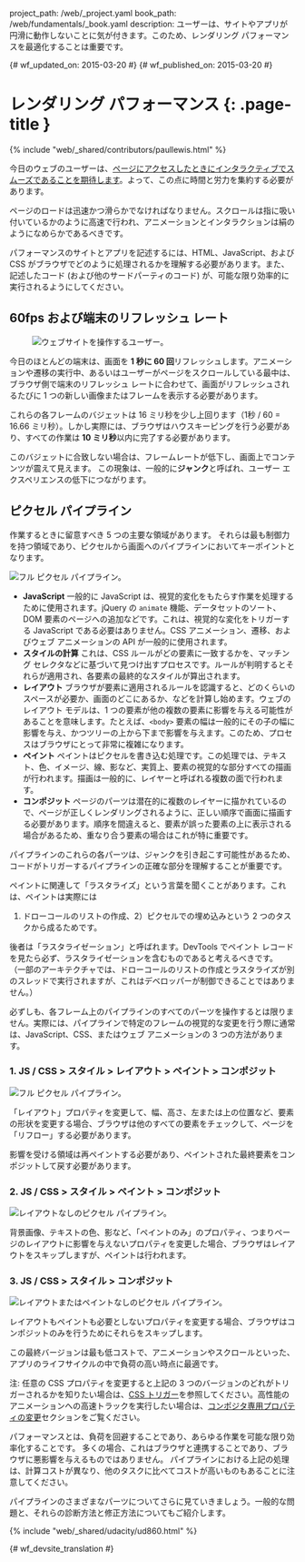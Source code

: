 project_path: /web/_project.yaml
book_path: /web/fundamentals/_book.yaml
description: ユーザーは、サイトやアプリが円滑に動作しないことに気が付きます。このため、レンダリング パフォーマンスを最適化することは重要です。

{# wf_updated_on: 2015-03-20 #}
{# wf_published_on: 2015-03-20 #}

# レンダリング パフォーマンス {: .page-title }

{% include "web/_shared/contributors/paullewis.html" %}

今日のウェブのユーザーは、[ページにアクセスしたときにインタラクティブでスムーズであることを期待します](https://paul.kinlan.me/what-news-readers-want/)。よって、この点に時間と労力を集約する必要があります。

ページのロードは迅速かつ滑らかでなければなりません。スクロールは指に吸い付いているかのように高速で行われ、アニメーションとインタラクションは絹のようになめらかであるべきです。



パフォーマンスのサイトとアプリを記述するには、HTML、JavaScript、および CSS がブラウザでどのように処理されるかを理解する必要があります。また、記述したコード (および他のサードパーティのコード) が、可能な限り効率的に実行されるようにしてください。

## 60fps および端末のリフレッシュ レート

<div class="attempt-right">
  <figure>
    <img src="images/intro/response.jpg" alt="ウェブサイトを操作するユーザー。">
  </figure>
</div>

今日のほとんどの端末は、画面を **1 秒に 60 回**リフレッシュします。アニメーションや遷移の実行中、あるいはユーザーがページをスクロールしている最中は、ブラウザ側で端末のリフレッシュ レートに合わせて、画面がリフレッシュされるたびに 1 つの新しい画像またはフレームを表示する必要があります。





これらの各フレームのバジェットは 16 ミリ秒を少し上回ります（1秒 / 60 = 16.66 ミリ秒）。しかし実際には、ブラウザはハウスキーピングを行う必要があり、すべての作業は **10 ミリ秒**以内に完了する必要があります。

このバジェットに合致しない場合は、フレームレートが低下し、画面上でコンテンツが震えて見えます。
この現象は、一般的に**ジャンク**と呼ばれ、ユーザー エクスペリエンスの低下につながります。


##  ピクセル パイプライン

作業するときに留意すべき 5 つの主要な領域があります。
それらは最も制御力を持つ領域であり、ピクセルから画面へのパイプラインにおいてキーポイントとなります。


<img src="images/intro/frame-full.jpg"  alt="フル ピクセル パイプライン。">

* **JavaScript** 一般的に JavaScript は、視覚的変化をもたらす作業を処理するために使用されます。jQuery の `animate` 機能、データセットのソート、DOM 要素のページへの追加などです。これは、視覚的な変化をトリガーする JavaScript である必要はありません。CSS アニメーション、遷移、およびウェブ アニメーションの API が一般的に使用されます。
* **スタイルの計算** これは、CSS ルールがどの要素に一致するかを、マッチング セレクタなどに基づいて見つけ出すプロセスです。ルールが判明するとそれらが適用され、各要素の最終的なスタイルが算出されます。
* **レイアウト** ブラウザが要素に適用されるルールを認識すると、どのくらいのスペースが必要か、画面のどこにあるか、などを計算し始めます。ウェブのレイアウト モデルは、1 つの要素が他の複数の要素に影響を与える可能性があることを意味します。たとえば、`<body>` 要素の幅は一般的にその子の幅に影響を与え、かつツリーの上から下まで影響を与えます。このため、プロセスはブラウザにとって非常に複雑になります。
* **ペイント** ペイントはピクセルを書き込む処理です。この処理では、テキスト、色、イメージ、線、影など、実質上、要素の視覚的な部分すべての描画が行われます。描画は一般的に、レイヤーと呼ばれる複数の面で行われます。
* **コンポジット** ページのパーツは潜在的に複数のレイヤーに描かれているので、ページが正しくレンダリングされるように、正しい順序で画面に描画する必要があります。順序を間違えると、要素が誤った要素の上に表示される場合があるため、重なり合う要素の場合はこれが特に重要です。

パイプラインのこれらの各パーツは、ジャンクを引き起こす可能性があるため、コードがトリガーするパイプラインの正確な部分を理解することが重要です。

ペイントに関連して「ラスタライズ」という言葉を聞くことがあります。これは、ペイントは実際には 
1) ドローコールのリストの作成、2）ピクセルでの埋め込みという 2 つのタスクから成るためです。


後者は「ラスタライゼーション」と呼ばれます。DevTools でペイント レコードを見たら必ず、ラスタライゼーションを含むものであると考えるべきです。
（一部のアーキテクチャでは、ドローコールのリストの作成とラスタライズが別のスレッドで実行されますが、これはデベロッパーが制御できることではありません。）



必ずしも、各フレーム上のパイプラインのすべてのパーツを操作するとは限りません。実際には、パイプラインで特定のフレームの視覚的な変更を行う際に通常は、JavaScript、CSS、またはウェブ アニメーションの 3 つの方法があります。




### 1. JS / CSS > スタイル > レイアウト > ペイント > コンポジット

<img src="images/intro/frame-full.jpg"  alt="フル ピクセル パイプライン。">

「レイアウト」プロパティを変更して、幅、高さ、左または上の位置など、要素の形状を変更する場合、ブラウザは他のすべての要素をチェックして、ページを「リフロー」する必要があります。

影響を受ける領域は再ペイントする必要があり、ペイントされた最終要素をコンポジットして戻す必要があります。



### 2. JS / CSS > スタイル > ペイント > コンポジット

<img src="images/intro/frame-no-layout.jpg" alt="レイアウトなしのピクセル パイプライン。">

背景画像、テキストの色、影など、「ペイントのみ」のプロパティ、つまりページのレイアウトに影響を与えないプロパティを変更した場合、ブラウザはレイアウトをスキップしますが、ペイントは行われます。



### 3. JS / CSS > スタイル > コンポジット

<img src="images/intro/frame-no-layout-paint.jpg" alt="レイアウトまたはペイントなしのピクセル パイプライン。">

レイアウトもペイントも必要としないプロパティを変更する場合、ブラウザはコンポジットのみを行うためにそれらをスキップします。


この最終バージョンは最も低コストで、アニメーションやスクロールといった、アプリのライフサイクルの中で負荷の高い時点に最適です。


注: 任意の CSS プロパティを変更すると上記の 3 つのバージョンのどれがトリガーされるかを知りたい場合は、[CSS トリガー](https://csstriggers.com)を参照してください。高性能のアニメーションへの高速トラックを実行したい場合は、[コンポジタ専用プロパティの変更](stick-to-compositor-only-properties-and-manage-layer-count)セクションをご覧ください。

パフォーマンスとは、負荷を回避することであり、あらゆる作業を可能な限り効率化することです。
多くの場合、これはブラウザと連携することであり、ブラウザに悪影響を与えるものではありません。
パイプラインにおける上記の処理は、計算コストが異なり、他のタスクに比べてコストが高いものもあることに注意してください。



パイプラインのさまざまなパーツについてさらに見ていきましょう。一般的な問題と、それらの診断方法と修正方法についてもご紹介します。


{% include "web/_shared/udacity/ud860.html" %}


{# wf_devsite_translation #}
